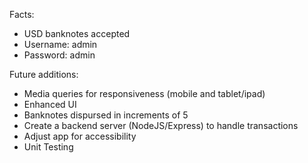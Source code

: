 Facts: 
- USD banknotes accepted
- Username: admin
- Password: admin

Future additions:
- Media queries for responsiveness (mobile and tablet/ipad)
- Enhanced UI
- Banknotes dispursed in increments of 5
- Create a backend server (NodeJS/Express) to handle transactions
- Adjust app for accessibility
- Unit Testing

